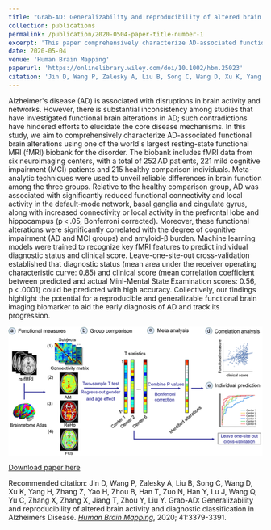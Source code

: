```yaml
---
title: "Grab‐AD: Generalizability and reproducibility of altered brain activity and diagnostic classification in Alzheimer's Disease"
collection: publications
permalink: /publication/2020-0504-paper-title-number-1
excerpt: 'This paper comprehensively characterize AD-associated functional brain alterations using one of the world's largest resting-state functional MRI (fMRI) biobank for the disorder.The findings highlight the potential for a reproducible and generalizable functional brain imaging biomarker to aid the early diagnosis of AD and track its progression.'
date: 2020-05-04
venue: 'Human Brain Mapping'
paperurl: 'https://onlinelibrary.wiley.com/doi/10.1002/hbm.25023'
citation: 'Jin D, Wang P, Zalesky A, Liu B, Song C, Wang D, Xu K, Yang H, Zhang Z, Yao H, Zhou B, Han T, Zuo N, Han Y, Lu J, Wang Q, Yu C, Zhang X, Zhang X, Jiang T, Zhou Y, Liu Y. Grab-AD: Generalizability and reproducibility of altered brain activity and diagnostic classification in Alzheimers Disease. </i>Human Brain Mapping</i>, 2020;41:3379-3391. '
---
```

Alzheimer's disease (AD) is associated with disruptions in brain activity and networks. However, there is substantial inconsistency among studies that have investigated functional brain alterations in AD; such contradictions have hindered efforts to elucidate the core disease mechanisms. In this study, we aim to comprehensively characterize AD-associated functional brain alterations using one of the world's largest resting-state functional MRI (fMRI) biobank for the disorder. The biobank includes fMRI data from six neuroimaging centers, with a total of 252 AD patients, 221 mild cognitive impairment (MCI) patients and 215 healthy comparison individuals. Meta-analytic techniques were used to unveil reliable differences in brain function among the three groups. Relative to the healthy comparison group, AD was associated with significantly reduced functional connectivity and local activity in the default-mode network, basal ganglia and cingulate gyrus, along with increased connectivity or local activity in the prefrontal lobe and hippocampus (p < .05, Bonferroni corrected). Moreover, these functional alterations were significantly correlated with the degree of cognitive impairment (AD and MCI groups) and amyloid-β burden. Machine learning models were trained to recognize key fMRI features to predict individual diagnostic status and clinical score. Leave-one-site-out cross-validation established that diagnostic status (mean area under the receiver operating characteristic curve: 0.85) and clinical score (mean correlation coefficient between predicted and actual Mini-Mental State Examination scores: 0.56, p < .0001) could be predicted with high accuracy. Collectively, our findings highlight the potential for a reproducible and generalizable functional brain imaging biomarker to aid the early diagnosis of AD and track its progression.

<img src='/images/DanJin_HBM_Fig1.png' align="middle"><br/>

[Download paper here](https://onlinelibrary.wiley.com/doi/epdf/10.1002/hbm.25023)

Recommended citation: Jin D, Wang P, Zalesky A, Liu B, Song C, Wang D, Xu K, Yang H, Zhang Z, Yao H, Zhou B, Han T, Zuo N, Han Y, Lu J, Wang Q, Yu C, Zhang X, Zhang X, Jiang T, Zhou Y, Liu Y. Grab-AD: Generalizability and reproducibility of altered brain activity and diagnostic classification in Alzheimers Disease.  [<i>Human Brain Mapping</i>](https://onlinelibrary.wiley.com/doi/10.1002/hbm.25023), 2020; 41:3379-3391.

